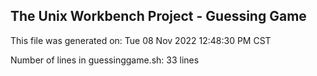 ## The Unix Workbench Project - Guessing Game
This file was generated on: Tue 08 Nov 2022 12:48:30 PM CST

Number of lines in guessinggame.sh: 33
 lines
